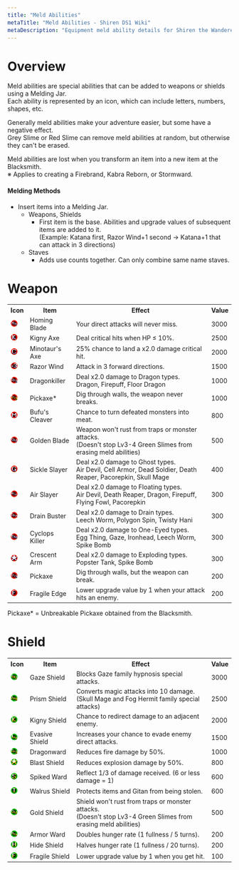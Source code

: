 ```yaml
---
title: "Meld Abilities"
metaTitle: "Meld Abilities - Shiren DS1 Wiki"
metaDescription: "Equipment meld ability details for Shiren the Wanderer DS1."
---
```


# Overview

Meld abilities are special abilities that can be added to weapons or shields using a Melding Jar.<br/>Each ability is represented by an icon, which can include letters, numbers, shapes, etc.

Generally meld abilities make your adventure easier, but some have a negative effect.<br/>Grey Slime or Red Slime can remove meld abilities at random, but otherwise they can't be erased.

Meld abilities are lost when you transform an item into a new item at the Blacksmith.<br/>※ Applies to creating a Firebrand, Kabra Reborn, or Stormward.

#### Melding Methods

- Insert items into a Melding Jar.
    - Weapons, Shields
        - First item is the base. Abilities and upgrade values of subsequent items are added to it.<br/>(Example: Katana first, Razor Wind+1 second → Katana+1 that can attack in 3 directions)
    - Staves
        - Adds use counts together. Can only combine same name staves.

# Weapon

<table class="sealTable">
  <tr>
    <th>Icon</th>
    <th>Item</th>
    <th>Effect</th>
    <th>Value</th>
  </tr>
  <tr>
    <td><img src="../images/meld/homing_blade.png"/></td>
    <td>Homing Blade</td>
    <td>Your direct attacks will never miss.</td>
    <td>3000</td>
  </tr>
  <tr>
    <td><img src="../images/meld/kigny_axe.png"/></td>
    <td>Kigny Axe</td>
    <td>Deal critical hits when HP &le; 10%.</td>
    <td>2500</td>
  </tr>
  <tr>
    <td><img src="../images/meld/minotaurs_axe.png"/></td>
    <td>Minotaur's Axe</td>
    <td>25% chance to land a x2.0 damage critical hit.</td>
    <td>2000</td>
  </tr>
  <tr>
    <td><img src="../images/meld/razor_wind.png"/></td>
    <td>Razor Wind</td>
    <td>Attack in 3 forward directions.</td>
    <td>1500</td>
  </tr>
  <tr>
    <td><img src="../images/meld/dragonkiller.png"/></td>
    <td>Dragonkiller</td>
    <td>Deal x2.0 damage to Dragon types.<br/><span class="blueText">Dragon</span>, <span class="blueText">Firepuff</span>, <span class="blueText">Floor Dragon</span></td>
    <td>1000</td>
  </tr>
  <tr>
    <td><img src="../images/meld/pickaxe_gold.png"/></td>
    <td>Pickaxe*</td>
    <td>Dig through walls, the weapon never breaks.</td>
    <td>1000</td>
  </tr>
  <tr>
    <td><img src="../images/meld/bufus_cleaver.png"/></td>
    <td>Bufu's Cleaver</td>
    <td>Chance to turn defeated monsters into meat.</td>
    <td>800</td>
  </tr>
  <tr>
    <td><img src="../images/meld/golden_blade.png"/></td>
    <td>Golden Blade</td>
    <td>Weapon won't rust from traps or monster attacks.<br/>(Doesn't stop Lv3-4 Green Slimes from erasing meld abilities)</td>
    <td>500</td>
  </tr>
  <tr>
    <td><img src="../images/meld/sickle_slayer.png"/></td>
    <td>Sickle Slayer</td>
    <td>Deal x2.0 damage to Ghost types.<br/><span class="blueText">Air Devil</span>, <span class="blueText">Cell Armor</span>, <span class="blueText">Dead Soldier</span>, <span class="blueText">Death Reaper</span>, <span class="blueText">Pacorepkin</span>, <span class="blueText">Skull Mage</span></td>
    <td>400</td>
  </tr>
  <tr>
    <td><img src="../images/meld/air_slayer.png"/></td>
    <td>Air Slayer</td>
    <td>Deal x2.0 damage to Floating types.<br/><span class="blueText">Air Devil</span>, <span class="blueText">Death Reaper</span>, <span class="blueText">Dragon</span>, <span class="blueText">Firepuff</span>, <span class="blueText">Flying Fowl</span>, <span class="blueText">Pacorepkin</span></td>
    <td>300</td>
  </tr>
  <tr>
    <td><img src="../images/meld/drain_buster.png"/></td>
    <td>Drain Buster</td>
    <td>Deal x2.0 damage to Drain types.<br/><span class="blueText">Leech Worm</span>, <span class="blueText">Polygon Spin</span>, <span class="blueText">Twisty Hani</span></td>
    <td>300</td>
  </tr>
  <tr>
    <td><img src="../images/meld/cyclops_killer.png"/></td>
    <td>Cyclops Killer</td>
    <td>Deal x2.0 damage to One-Eyed types.<br/><span class="blueText">Egg Thing</span>, <span class="blueText">Gaze</span>, <span class="blueText">Ironhead</span>, <span class="blueText">Leech Worm</span>, <span class="blueText">Spike Bomb</span></td>
    <td>300</td>
  </tr>
  <tr>
    <td><img src="../images/meld/crescent_arm.png"/></td>
    <td>Crescent Arm</td>
    <td>Deal x2.0 damage to Exploding types.<br/><span class="blueText">Popster Tank</span>, <span class="blueText">Spike Bomb</span></td>
    <td>300</td>
  </tr>
  <tr>
    <td><img src="../images/meld/pickaxe.png"/></td>
    <td>Pickaxe</td>
    <td>Dig through walls, but the weapon can break.</td>
    <td>200</td>
  </tr>
  <tr>
    <td><img src="../images/meld/fragile_edge.png"/></td>
    <td>Fragile Edge</td>
    <td>Lower upgrade value by 1 when your attack hits an enemy.</td>
    <td>200</td>
  </tr>
</table>

Pickaxe* = Unbreakable Pickaxe obtained from the Blacksmith.

# Shield

<table class="sealTable">
  <tr>
    <th>Icon</th>
    <th>Item</th>
    <th>Effect</th>
    <th>Value</th>
  </tr>
  <tr>
    <td><img src="../images/meld/gaze_shield.png"/></td>
    <td>Gaze Shield</td>
    <td>Blocks Gaze family hypnosis special attacks.</td>
    <td>3000</td>
  </tr>
  <tr>
    <td><img src="../images/meld/prism_shield.png"/></td>
    <td>Prism Shield</td>
    <td>Converts magic attacks into 10 damage.<br/>(Skull Mage and Fog Hermit family special attacks)</td>
    <td>2500</td>
  </tr>
  <tr>
    <td><img src="../images/meld/kigny_shield.png"/></td>
    <td>Kigny Shield</td>
    <td>Chance to redirect damage to an adjacent enemy.</td>
    <td>2000</td>
  </tr>
  <tr>
    <td><img src="../images/meld/evasive_shield.png"/></td>
    <td>Evasive Shield</td>
    <td>Increases your chance to evade enemy direct attacks.</td>
    <td>1500</td>
  </tr>
  <tr>
    <td><img src="../images/meld/dragonward.png"/></td>
    <td>Dragonward</td>
    <td>Reduces fire damage by 50%.</td>
    <td>1000</td>
  </tr>
  <tr>
    <td><img src="../images/meld/blast_shield.png"/></td>
    <td>Blast Shield</td>
    <td>Reduces explosion damage by 50%.</td>
    <td>800</td>
  </tr>
  <tr>
    <td><img src="../images/meld/spiked_ward.png"/></td>
    <td>Spiked Ward</td>
    <td>Reflect 1/3 of damage received. (6 or less damage = 1)</td>
    <td>600</td>
  </tr>
  <tr>
    <td><img src="../images/meld/walrus_shield.png"/></td>
    <td>Walrus Shield</td>
    <td>Protects items and Gitan from being stolen.</td>
    <td>600</td>
  </tr>
  <tr>
    <td><img src="../images/meld/gold_shield.png"/></td>
    <td>Gold Shield</td>
    <td>Shield won't rust from traps or monster attacks.<br/>(Doesn't stop Lv3-4 Green Slimes from erasing meld abilities)</td>
    <td>500</td>
  </tr>
  <tr>
    <td><img src="../images/meld/armor_ward.png"/></td>
    <td>Armor Ward</td>
    <td>Doubles hunger rate (1 fullness / 5 turns).</td>
    <td>200</td>
  </tr>
  <tr>
    <td><img src="../images/meld/hide_shield.png"/></td>
    <td>Hide Shield</td>
    <td>Halves hunger rate (1 fullness / 20 turns).</td>
    <td>200</td>
  </tr>
  <tr>
    <td><img src="../images/meld/fragile_shield.png"/></td>
    <td>Fragile Shield</td>
    <td>Lower upgrade value by 1 when you get hit.</td>
    <td>100</td>
  </tr>
</table>
